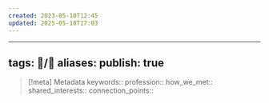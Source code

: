 ```yaml
---
created: 2023-05-10T12:45
updated: 2025-05-18T17:03
---
```

---
tags: 📝️/👥️
aliases:
publish: true
---

> [!meta] Metadata
> keywords:: 
> profession:: 
> how_we_met:: 
> shared_interests:: 
> connection_points:: 
